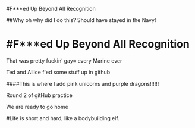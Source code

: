 
#F***ed Up Beyond All Recognition

##Why oh why did I do this?  Should have stayed in the Navy!

<h1>#F***ed Up Beyond All Recognition</h1>
<p> That was pretty fuckin’ gay= every Marine ever</p>
<p>Ted and Allice f'ed some stuff up in github</p>
####This is where I add pink unicorns and purple dragons!!!!!!

<p>Round 2 of gitHub practice</p>

<p> We are ready to go home</p>
#Life is short and hard, like a bodybuilding elf.

